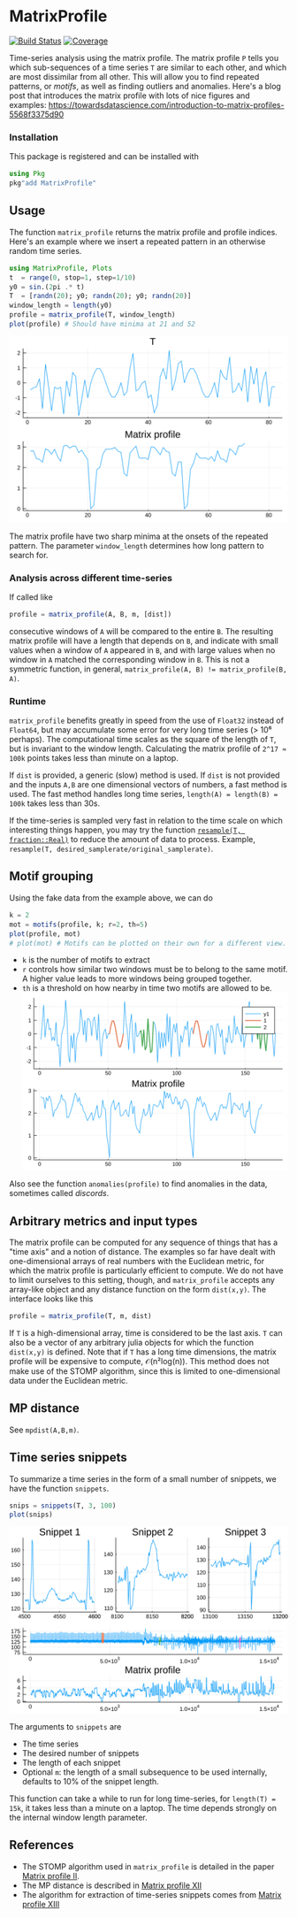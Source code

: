 # MatrixProfile

[![Build Status](https://github.com/baggepinnen/MatrixProfile.jl/workflows/CI/badge.svg)](https://github.com/baggepinnen/MatrixProfile.jl/actions)
[![Coverage](https://codecov.io/gh/baggepinnen/MatrixProfile.jl/branch/master/graph/badge.svg)](https://codecov.io/gh/baggepinnen/MatrixProfile.jl)

Time-series analysis using the matrix profile. The matrix profile `P` tells you which sub-sequences of a time series `T` are similar to each other, and which are most dissimilar from all other. This will allow you to find repeated patterns, or *motifs*, as well as finding outliers and anomalies. Here's a blog post that introduces the matrix profile with lots of nice figures and examples: https://towardsdatascience.com/introduction-to-matrix-profiles-5568f3375d90


### Installation
This package is registered and can be installed with
```julia
using Pkg
pkg"add MatrixProfile"
```

## Usage
The function `matrix_profile` returns the matrix profile and profile indices. Here's an example where we insert a repeated pattern in an otherwise random time series.
```julia
using MatrixProfile, Plots
t  = range(0, stop=1, step=1/10)
y0 = sin.(2pi .* t)
T  = [randn(20); y0; randn(20); y0; randn(20)]
window_length = length(y0)
profile = matrix_profile(T, window_length)
plot(profile) # Should have minima at 21 and 52
```
![matrix_profile](figures/mp.svg)

The matrix profile have two sharp minima at the onsets of the repeated pattern. The parameter `window_length` determines how long pattern to search for.

### Analysis across different time-series
If called like
```julia
profile = matrix_profile(A, B, m, [dist])
```
consecutive windows of `A` will be compared to the entire `B`. The resulting matrix profile will have a length that depends on `B`, and indicate with small values when a window of `A` appeared in `B`, and with large values when no window in `A` matched the corresponding window in `B`. This is not a symmetric function, in general, `matrix_profile(A, B) != matrix_profile(B, A)`.

### Runtime
`matrix_profile` benefits greatly in speed from the use of `Float32` instead of `Float64`, but may accumulate some error for very long time series (> 10⁶ perhaps). The computational time scales as the square of the length of `T`, but is invariant to the window length. Calculating the matrix profile of `2^17 ≈ 100k` points takes less than minute on a laptop.

If `dist` is provided, a generic (slow) method is used. If `dist` is not provided and the inputs `A,B` are one dimensional vectors of numbers, a fast method is used. The fast method handles long time series, `length(A) = length(B) = 100k` takes less than 30s.

If the time-series is sampled very fast in relation to the time scale on which interesting things happen, you may try the function [`resample(T, fraction::Real)`](https://juliadsp.github.io/DSP.jl/stable/filters/#DSP.Filters.resample) to reduce the amount of data to process. Example, `resample(T, desired_samplerate/original_samplerate)`.

## Motif grouping
Using the fake data from the example above, we can do
```julia
k = 2
mot = motifs(profile, k; r=2, th=5)
plot(profile, mot)
# plot(mot) # Motifs can be plotted on their own for a different view.
```
- `k` is the number of motifs to extract
- `r` controls how similar two windows must be to belong to the same motif. A higher value leads to more windows being grouped together.
- `th` is a threshold on how nearby in time two motifs are allowed to be.
![motif_plot](figures/motifs.svg)

Also see the function `anomalies(profile)` to find anomalies in the data, sometimes called *discords*.


## Arbitrary metrics and input types
The matrix profile can be computed for any sequence of things that has a "time axis" and a notion of distance. The examples so far have dealt with one-dimensional arrays of real numbers with the Euclidean metric, for which the matrix profile is particularly efficient to compute. We do not have to limit ourselves to this setting, though, and `matrix_profile` accepts any array-like object and any distance function on the form `dist(x,y)`. The interface looks like this
```julia
profile = matrix_profile(T, m, dist)
```
If `T` is a high-dimensional array, time is considered to be the last axis. `T` can also be a vector of any arbitrary julia objects for which the function `dist(x,y)` is defined. Note that if `T` has a long time dimensions, the matrix profile will be expensive to compute, 𝒪(n²log(n)). This method does not make use of the STOMP algorithm, since this is limited to one-dimensional data under the Euclidean metric.

## MP distance
See `mpdist(A,B,m)`.


## Time series snippets
To summarize a time series in the form of a small number of snippets, we have the function `snippets`.
```julia
snips = snippets(T, 3, 100)
plot(snips)
```
![snippets](figures/snippets.svg)

The arguments to `snippets` are
- The time series
- The desired number of snippets
- The length of each snippet
- Optional `m`: the length of a small subsequence to be used internally, defaults to 10% of the snippet length.

This function can take a while to run for long time-series, for `length(T) = 15k`, it takes less than a minute on a laptop. The time depends strongly on the internal window length parameter.


## References
- The STOMP algorithm used in `matrix_profile` is detailed in the paper [Matrix profile II](https://www.cs.ucr.edu/~eamonn/STOMP_GPU_final_submission_camera_ready.pdf).
- The MP distance is described in [Matrix profile XII](https://www.cs.ucr.edu/~eamonn/MPdist_Expanded.pdf)
- The algorithm for extraction of time-series snippets comes from [Matrix profile XIII](https://www.cs.ucr.edu/~eamonn/Time_Series_Snippets_10pages.pdf)
